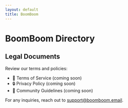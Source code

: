 ```yaml
---
layout: default
title: BoomBoom
---
```


# BoomBoom Directory 

## Legal Documents  
Review our terms and policies:  

- 📜 <!-- [Terms of Service](./tos) --> Terms of Service  (coming soon)
- 🔒 <!-- [Privacy Policy](./privacy-policy) --> Privacy Policy  (coming soon)
- 🤝 <!-- [Community Guidelines](./community-guidelines) --> Community Guidelines  (coming soon)

For any inquiries, reach out to [support@boomboom.email](mailto:support@boomboom.email).
